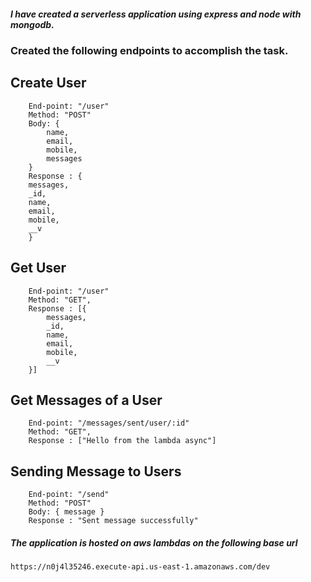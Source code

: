 ##### I have created a serverless application using express and node with mongodb.

### Created the following endpoints to accomplish the task.

## Create User
``` 
    End-point: "/user"
    Method: "POST"
    Body: {
        name,
        email,
        mobile,
        messages
    }
    Response : {
    messages,
    _id,
    name,
    email,
    mobile,
    __v
    }
```
## Get User
``` 
    End-point: "/user"
    Method: "GET",
    Response : [{
        messages,
        _id,
        name,
        email,
        mobile,
        __v
    }]
```
## Get Messages of a User
``` 
    End-point: "/messages/sent/user/:id"
    Method: "GET",
    Response : ["Hello from the lambda async"]
```
## Sending Message to Users
``` 
    End-point: "/send"
    Method: "POST"
    Body: { message }
    Response : "Sent message successfully"
```
##### The application is hosted on aws lambdas on the following base url
```https://n0j4l35246.execute-api.us-east-1.amazonaws.com/dev```